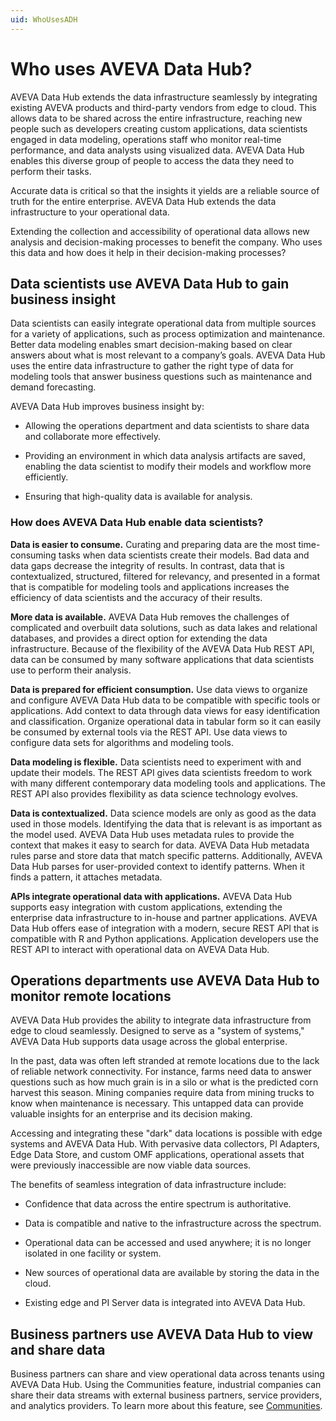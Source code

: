```yaml
---
uid: WhoUsesADH
---
```


# Who uses AVEVA Data Hub?  

AVEVA Data Hub extends the data infrastructure seamlessly by integrating existing AVEVA products and third-party vendors from edge to cloud. This allows data to be shared across the entire infrastructure, reaching new people such as developers creating custom applications, data scientists engaged in data modeling, operations staff who monitor real-time performance, and data analysts using visualized data. AVEVA Data Hub enables this diverse group of people to access the data they need to perform their tasks. 

Accurate data is critical so that the insights it yields are a reliable source of truth for the entire enterprise. AVEVA Data Hub extends the data infrastructure to your operational data. 

Extending the collection and accessibility of operational data allows new analysis and decision-making processes to benefit the company. Who uses this data and how does it help in their decision-making processes? 

## Data scientists use AVEVA Data Hub to gain business insight 

Data scientists can easily integrate operational data from multiple sources for a variety of applications, such as process optimization and maintenance. Better data modeling enables smart decision-making based on clear answers about what is most relevant to a company’s goals. AVEVA Data Hub uses the entire data infrastructure to gather the right type of data for modeling tools that answer business questions such as maintenance and demand forecasting. 

AVEVA Data Hub improves business insight by: 

- Allowing the operations department and data scientists to share data and collaborate more effectively.

- Providing an environment in which data analysis artifacts are saved, enabling the data scientist to modify their models and workflow more efficiently.

- Ensuring that high-quality data is available for analysis.

### How does AVEVA Data Hub enable data scientists?

**Data is easier to consume.** Curating and preparing data are the most time-consuming tasks when data scientists create their models. Bad data and data gaps decrease the integrity of results. In contrast, data that is contextualized, structured, filtered for relevancy, and presented in a format that is compatible for modeling tools and applications increases the efficiency of data scientists and the accuracy of their results. 

**More data is available.** AVEVA Data Hub removes the challenges of complicated and overbuilt data solutions, such as data lakes and relational databases, and provides a direct option for extending the data infrastructure. Because of the flexibility of the AVEVA Data Hub REST API, data can be consumed by many software applications that data scientists use to perform their analysis. 

**Data is prepared for efficient consumption.** Use data views to organize and configure AVEVA Data Hub data to be compatible with specific tools or applications. Add context to data through data views for easy identification and classification. Organize operational data in tabular form so it can easily be consumed by external tools via the REST API. Use data views to configure data sets for algorithms and modeling tools. 

**Data modeling is flexible.** Data scientists need to experiment with and update their models. The REST API gives data scientists freedom to work with many different contemporary data modeling tools and applications. The REST API also provides flexibility as data science technology evolves. 

**Data is contextualized.** Data science models are only as good as the data used in those models. Identifying the data that is relevant is as important as the model used. AVEVA Data Hub uses metadata rules to provide the context that makes it easy to search for data. AVEVA Data Hub metadata rules parse and store data that match specific patterns. Additionally, AVEVA Data Hub parses for user-provided context to identify patterns. When it finds a pattern, it attaches metadata.

**APIs integrate operational data with applications.** AVEVA Data Hub supports easy integration with custom applications, extending the enterprise data infrastructure to in-house and partner applications. AVEVA Data Hub offers ease of integration with a modern, secure REST API that is compatible with R and Python applications. Application developers use the REST API to interact with operational data on AVEVA Data Hub. 

## Operations departments use AVEVA Data Hub to monitor remote locations  

AVEVA Data Hub provides the ability to integrate data infrastructure from edge to cloud seamlessly. Designed to serve as a "system of systems," AVEVA Data Hub supports data usage across the global enterprise. 

In the past, data was often left stranded at remote locations due to the lack of reliable network connectivity. For instance, farms need data to answer questions such as how much grain is in a silo or what is the predicted corn harvest this season. Mining companies require data from mining trucks to know when maintenance is necessary. This untapped data can provide valuable insights for an enterprise and its decision making. 

Accessing and integrating these "dark" data locations is possible with edge systems and AVEVA Data Hub. With pervasive data collectors, PI Adapters, Edge Data Store, and custom OMF applications, operational assets that were previously inaccessible are now viable data sources. 

The benefits of seamless integration of data infrastructure include: 

- Confidence that data across the entire spectrum is authoritative. 

- Data is compatible and native to the infrastructure across the spectrum. 

- Operational data can be accessed and used anywhere; it is no longer isolated in one facility or system. 

- New sources of operational data are available by storing the data in the cloud. 

- Existing edge and PI Server data is integrated into AVEVA Data Hub.

## Business partners use AVEVA Data Hub to view and share data

Business partners can share and view operational data across tenants using AVEVA Data Hub. Using the Communities feature, industrial companies can share their data streams with external business partners, service providers, and analytics providers. To learn more about this feature, see [Communities](xref:communities). 
